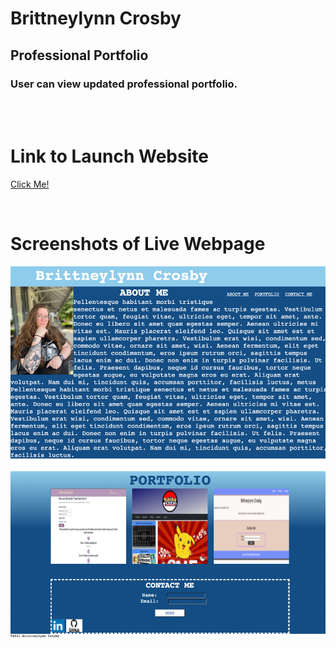 # Brittneylynn Crosby

##  Professional Portfolio

### User can view updated professional portfolio. 

</br >

</br >

# Link to Launch Website
[Click Me!](https://brittnc.github.io/portfolio-homework)

</br >

# Screenshots of Live Webpage
![Full Webpage on live view](assets/images/webpage.png)




